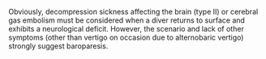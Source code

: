 Obviously, decompression sickness affecting the brain (type II) or cerebral gas embolism must be considered when a diver returns to surface and exhibits a neurological deficit. However, the scenario and lack of other symptoms (other than vertigo on occasion due to alternobaric vertigo) strongly suggest baroparesis.